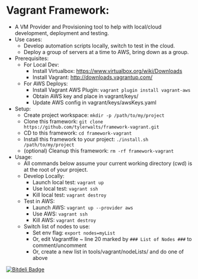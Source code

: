 Vagrant Framework:
==================

* A VM Provider and Provisioning tool to help with local/cloud development, deployment and testing.
* Use cases:
    * Develop automation scripts locally, switch to test in the cloud.
    * Deploy a group of servers at a time to AWS, bring down as a group.
* Prerequisites:
    * For Local Dev:
        * Install Virtualbox: https://www.virtualbox.org/wiki/Downloads
        * Install Vagrant: http://downloads.vagrantup.com/
    * For AWS Deploys:
        * Install Vagrant AWS Plugin: `vagrant plugin install vagrant-aws`
        * Obtain AWS key and place in vagrant/keys/
        * Update AWS config in vagrant/keys/awsKeys.yaml
* Setup:
    * Create project workspace: `mkdir -p /path/to/my/project`
    * Clone this framework: `git clone https://github.com/tylerwalts/framework-vagrant.git`
    * CD to this framework: `cd framework-vagrant`
    * Install this framework to your project: `./install.sh /path/to/my/project`
    * (optional) Cleanup this framework:  `rm -rf framework-vagrant`
* Usage:
    * All commands below assume your current working directory (cwd) is at the root of your project.
    * Develop Locally:
        * Launch local test:  `vagrant up`
        * Use local test:  `vagrant ssh`
        * Kill local test:  `vagrant destroy`
    * Test in AWS:
        * Launch AWS:  `vagrant up --provider aws`
        * Use AWS:  `vagrant ssh`
        * Kill AWS:  `vagrant destroy`
    * Switch list of nodes to use:
        * Set env flag: `export nodes=myList`
        * Or, edit Vagrantfile ~ line 20 marked by `### List of Nodes ###` to comment/uncomment
        * Or, create a new list in tools/vagrant/nodeLists/ and do one of above




[![Bitdeli Badge](https://d2weczhvl823v0.cloudfront.net/tylerwalts/framework-vagrant/trend.png)](https://bitdeli.com/free "Bitdeli Badge")


